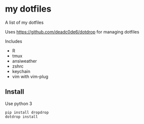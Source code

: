 # my dotfiles

A list of my dotfiles

Uses https://github.com/deadc0de6/dotdrop for managing dotfiles

Includes

- R
- tmux
- ansiweather
- zshrc
- keychain
- vim with vim-plug

## Install

Use python 3

    pip install dropdrop
    dotdrop install
